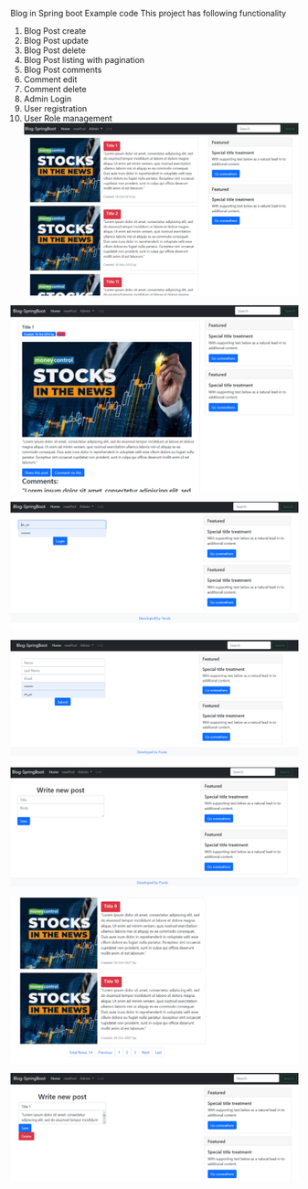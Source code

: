 Blog in Spring boot Example code
This project has following functionality

1. Blog Post create
2. Blog Post update
3. Blog Post delete
4. Blog Post listing with pagination
5. Blog Post comments
6. Comment edit
7. Comment delete
8. Admin Login
9. User registration
10. User Role management
 ![Post Posts](https://github.com/purab/blog-application-spring-boot/blob/master/images/blog01.PNG)

![Post Posts](https://github.com/purab/blog-application-spring-boot/blob/master/images/blog02.PNG)

![Post Posts](https://github.com/purab/blog-application-spring-boot/blob/master/images/blog03.PNG)

![Post Posts](https://github.com/purab/blog-application-spring-boot/blob/master/images/blog4.PNG)

![Post Posts](https://github.com/purab/blog-application-spring-boot/blob/master/images/blog05.PNG)

![Post Posts](https://github.com/purab/blog-application-spring-boot/blob/master/images/blog06.PNG)

![Post Posts](https://github.com/purab/blog-application-spring-boot/blob/master/images/blog07.PNG)